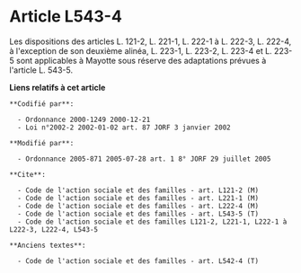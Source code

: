 # Article L543-4

Les dispositions des articles L. 121-2, L. 221-1, L. 222-1 à L. 222-3, L. 222-4, à l'exception de son deuxième alinéa, L.
223-1, L. 223-2, L. 223-4 et L. 223-5 sont applicables à Mayotte sous réserve des adaptations prévues à l'article L. 543-5.

**Liens relatifs à cet article**

	**Codifié par**:

	  - Ordonnance 2000-1249 2000-12-21
	  - Loi n°2002-2 2002-01-02 art. 87 JORF 3 janvier 2002

	**Modifié par**:

	  - Ordonnance 2005-871 2005-07-28 art. 1 8° JORF 29 juillet 2005

	**Cite**:

	  - Code de l'action sociale et des familles - art. L121-2 (M)
	  - Code de l'action sociale et des familles - art. L221-1 (M)
	  - Code de l'action sociale et des familles - art. L222-4 (M)
	  - Code de l'action sociale et des familles - art. L543-5 (T)
	  - Code de l'action sociale et des familles L121-2, L221-1, L222-1 à L222-3, L222-4, L543-5

	**Anciens textes**:

	  - Code de l'action sociale et des familles - art. L542-4 (T)

